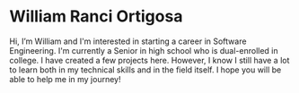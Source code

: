 # William Ranci Ortigosa

Hi, I’m William and I'm interested in starting a career in Software Engineering. I'm currently a Senior in high school who is dual-enrolled in college. I have created a few projects here. However, I know I still have a lot to learn both in my technical skills and in the field itself. I hope you will be able to help me in my journey!

<!---
William-Ranci-Ortigosa/William-Ranci-Ortigosa is a ✨ special ✨ repository because its `README.md` (this file) appears on your GitHub profile.
You can click the Preview link to take a look at your changes.
--->
